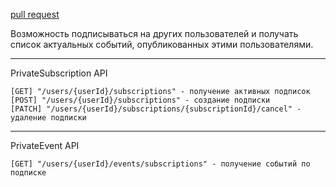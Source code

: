 [pull request](https://github.com/CheburatorT1000/java-explore-with-me/pull/3)

Возможность подписываться на других пользователей и получать список актуальных событий, опубликованных этими пользователями.
*** 
PrivateSubscription API

    [GET] "/users/{userId}/subscriptions" - получение активных подписок
    [POST] "/users/{userId}/subscriptions" - создание подписки
    [PATCH] "/users/{userId}/subscriptions/{subscriptionId}/cancel" - удаление подписки

***
PrivateEvent API

    [GET] "/users/{userId}/events/subscriptions" - получение событий по подписке